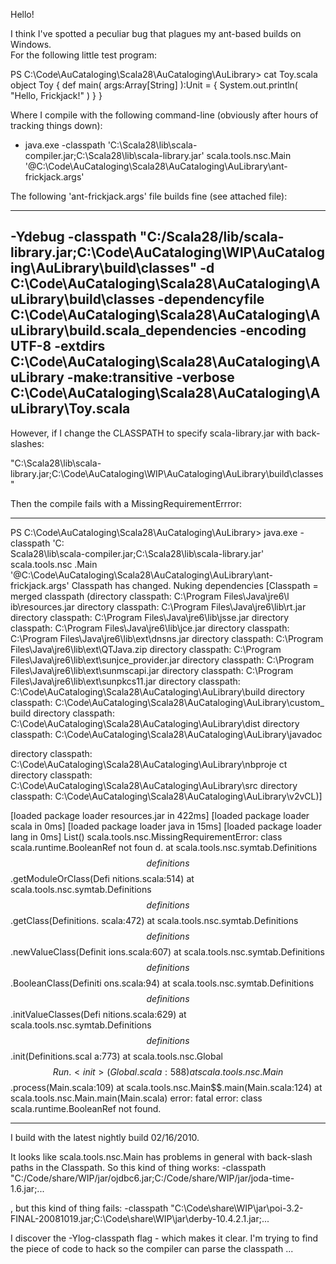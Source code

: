 Hello!

I think I've spotted a peculiar bug that plagues my ant-based
builds on Windows.  
For the following little test program:

PS C:\Code\AuCataloging\Scala28\AuCataloging\AuLibrary> cat Toy.scala
object Toy {
    def main( args:Array[String] ):Unit = {
        System.out.println( "Hello, Frickjack!" )
    }
}

Where I compile with the following command-line
(obviously after hours of tracking things down):

- java.exe -classpath 'C:\Scala28\lib\scala-compiler.jar;C:\Scala28\lib\scala-library.jar' scala.tools.nsc.Main '@C:\Code\AuCataloging\Scala28\AuCataloging\AuLibrary\ant-frickjack.args'

The following 'ant-frickjack.args' file builds fine
(see attached file):

--------------------------
-Ydebug
-classpath
"C:/Scala28/lib/scala-library.jar;C:\Code\AuCataloging\WIP\AuCataloging\AuLibrary\build\classes"
-d
C:\Code\AuCataloging\Scala28\AuCataloging\AuLibrary\build\classes
-dependencyfile
C:\Code\AuCataloging\Scala28\AuCataloging\AuLibrary\build\.scala_dependencies
-encoding
UTF-8
-extdirs
C:\Code\AuCataloging\Scala28\AuCataloging\AuLibrary
-make:transitive
-verbose
C:\Code\AuCataloging\Scala28\AuCataloging\AuLibrary\Toy.scala
---------------------------

However, if I change the CLASSPATH to specify scala-library.jar with
back-slashes:

"C:\Scala28\lib\scala-library.jar;C:\Code\AuCataloging\WIP\AuCataloging\AuLibrary\build\classes"

Then the compile fails with a MissingRequirementErrror:

--------------------

PS C:\Code\AuCataloging\Scala28\AuCataloging\AuLibrary> java.exe -classpath 'C:\
Scala28\lib\scala-compiler.jar;C:\Scala28\lib\scala-library.jar' scala.tools.nsc
.Main '@C:\Code\AuCataloging\Scala28\AuCataloging\AuLibrary\ant-frickjack.args'
Classpath has changed. Nuking dependencies
[Classpath = merged classpath (directory classpath: C:\Program Files\Java\jre6\l
ib\resources.jar
directory classpath: C:\Program Files\Java\jre6\lib\rt.jar
directory classpath: C:\Program Files\Java\jre6\lib\jsse.jar
directory classpath: C:\Program Files\Java\jre6\lib\jce.jar
directory classpath: C:\Program Files\Java\jre6\lib\ext\dnsns.jar
directory classpath: C:\Program Files\Java\jre6\lib\ext\QTJava.zip
directory classpath: C:\Program Files\Java\jre6\lib\ext\sunjce_provider.jar
directory classpath: C:\Program Files\Java\jre6\lib\ext\sunmscapi.jar
directory classpath: C:\Program Files\Java\jre6\lib\ext\sunpkcs11.jar
directory classpath: C:\Code\AuCataloging\Scala28\AuCataloging\AuLibrary\build
directory classpath: C:\Code\AuCataloging\Scala28\AuCataloging\AuLibrary\custom_
build
directory classpath: C:\Code\AuCataloging\Scala28\AuCataloging\AuLibrary\dist
directory classpath: C:\Code\AuCataloging\Scala28\AuCataloging\AuLibrary\javadoc

directory classpath: C:\Code\AuCataloging\Scala28\AuCataloging\AuLibrary\nbproje
ct
directory classpath: C:\Code\AuCataloging\Scala28\AuCataloging\AuLibrary\src
directory classpath: C:\Code\AuCataloging\Scala28\AuCataloging\AuLibrary\v2vCL)]

[loaded package loader resources.jar in 422ms]
[loaded package loader scala in 0ms]
[loaded package loader java in 15ms]
[loaded package loader lang in 0ms]
<notype>
List()
scala.tools.nsc.MissingRequirementError: class scala.runtime.BooleanRef not foun
d.
        at scala.tools.nsc.symtab.Definitions$$definitions$$.getModuleOrClass(Defi
nitions.scala:514)
        at scala.tools.nsc.symtab.Definitions$$definitions$$.getClass(Definitions.
scala:472)
        at scala.tools.nsc.symtab.Definitions$$definitions$$.newValueClass(Definit
ions.scala:607)
        at scala.tools.nsc.symtab.Definitions$$definitions$$.BooleanClass(Definiti
ons.scala:94)
        at scala.tools.nsc.symtab.Definitions$$definitions$$.initValueClasses(Defi
nitions.scala:629)
        at scala.tools.nsc.symtab.Definitions$$definitions$$.init(Definitions.scal
a:773)
        at scala.tools.nsc.Global$$Run.<init>(Global.scala:588)
        at scala.tools.nsc.Main$$.process(Main.scala:109)
        at scala.tools.nsc.Main$$.main(Main.scala:124)
        at scala.tools.nsc.Main.main(Main.scala)
error: fatal error: class scala.runtime.BooleanRef not found.

--------------------

I build with the latest nightly build 02/16/2010.

It looks like scala.tools.nsc.Main has problems in general with 
back-slash paths in the Classpath.  So this kind of thing works:
   -classpath "C:/Code/share/WIP/jar/ojdbc6.jar;C:/Code/share/WIP/jar/joda-time-1.6.jar;...

, but this kind of thing fails:
   -classpath "C:\Code\share\WIP\jar\poi-3.2-FINAL-20081019.jar;C:\Code\share\WIP\jar\derby-10.4.2.1.jar;...

I discover the -Ylog-classpath flag - which makes it clear.
I'm trying to find the piece of code to hack so the compiler
can parse the classpath ...

